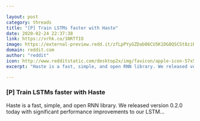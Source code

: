 ```yaml
---

layout: post
category: threads
title: "[P] Train LSTMs faster with Haste"
date: 2020-02-24 22:37:38
link: https://vrhk.co/38RTfIO
image: https://external-preview.redd.it/zfLpPYyGZDab06CU5K1DG8QSCSt8ziRVo-Z5JqhScu4.jpg?width=1200&height=628.272251309&auto=webp&s=45afa58e9dc21c1ed4bf2927322429d5dab09128
domain: reddit.com
author: "reddit"
icon: http://www.redditstatic.com/desktop2x/img/favicon/apple-icon-57x57.png
excerpt: "Haste is a fast, simple, and open RNN library. We released version 0.2.0 today with significant performance improvements to our LSTM..."

---
```


### [P] Train LSTMs faster with Haste

Haste is a fast, simple, and open RNN library. We released version 0.2.0 today with significant performance improvements to our LSTM...